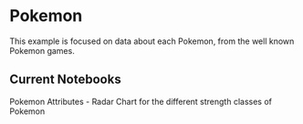 # Pokemon

This example is focused on data about each Pokemon, from the well known Pokemon games.

## Current Notebooks

Pokemon Attributes - Radar Chart for the different strength classes of Pokemon
